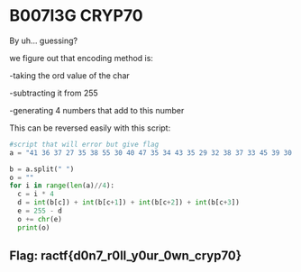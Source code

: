 # B007l3G CRYP70

By uh... guessing?

we figure out that encoding method is:

-taking the ord value of the char

-subtracting it from 255

-generating 4 numbers that add to this number

This can be reversed easily with this script:

```python
#script that will error but give flag
a = "41 36 37 27 35 38 55 30 40 47 35 34 43 35 29 32 38 37 33 45 39 30 36 27 32 35 36 52 72 54 39 42 30 30 58 27 37 44 72 47 28 46 45 41 48 39 27 27 53 64 32 58 43 23 37 44 32 37 28 50 37 19 51 53 30 41 18 45 79 46 40 42 32 32 46 28 37 30 43 31 26 56 37 41 61 68 44 34 26 24 48 38 50 37 27 31 30 38 34 58 54 39 30 33 38 18 33 52 34 36 31 33 28 36 34 45 55 60 37 48 57 55 35 60 22 36 38 34"

b = a.split(" ")
o = ""
for i in range(len(a)//4):
  c = i * 4
  d = int(b[c]) + int(b[c+1]) + int(b[c+2]) + int(b[c+3])
  e = 255 - d
  o += chr(e)
  print(o)
```

## Flag: ractf{d0n7\_r0ll\_y0ur\_0wn\_cryp70}

